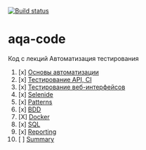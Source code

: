 [![Build status](https://ci.appveyor.com/api/projects/status/0laqx6kma0ojr07l?svg=true)](https://ci.appveyor.com/project/aleksandr58961/aqa-homework1-2-1)


# aqa-code

Код с лекций Автоматизация тестирования

1. [x] [Основы автоматизации](basics/)
1. [x] [Тестирование API, CI](api-ci/)
1. [x] [Тестирование веб-интерфейсов](web/)
1. [x] [Selenide](selenide/)
1. [x] [Patterns](patterns/)
1. [x] [BDD](bdd/)
1. [X] [Docker](docker/)
1. [x] [SQL](sql/)
1. [x] [Reporting](reporting/)
1. [ ] [Summary](summary/)

